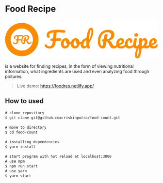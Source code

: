 # Food Recipe

![food-recipe](public/big-logo.png)

is a website for finding recipes, in the form of viewing nutritional information, what ingredients are used and even analyzing food through pictures.

> Live demo: https://foodres.netlify.app/

## How to used

```brew
# clone repository
$ git clone git@github.com:riskinputra/food-count.git

# move to directory
$ cd food-count

# installing dependencies
$ yarn install

# start program with hot reload at localhost:3000
# use npm
$ npm run start
# use yarn
$ yarn start
```
